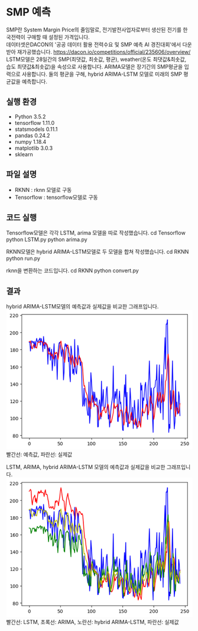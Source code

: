 # SMP 예측
SMP란 System Margin Price의 줄임말로, 
전기발전사업자로부터 생산된 전기를 한국전력이 구매할 때 설정된 가격입니다.
<br>
데이터셋은DACON의 '공공 데이터 활용 전력수요 및 SMP 예측 AI 경진대회'에서 다운 받아 재가공했습니다.
https://dacon.io/competitions/official/235606/overview/
<br>
LSTM모델은 28일간의 SMP(최댓값, 최솟값, 평균), weather(온도 최댓값&최솟값, 습도 최댓값&최솟값)을 속성으로 사용합니다.
ARIMA모델은 장기간의 SMP평균을 입력으로 사용합니다.
둘의 평균을 구해, hybrid ARIMA-LSTM 모델로 미래의 SMP 평균값을 예측합니다.

실행 환경
-
- Python 3.5.2
- tensorflow 1.11.0
- statsmodels 0.11.1
- pandas 0.24.2
- numpy 1.18.4
- matplotlib 3.0.3
- sklearn

파일 설명
-
- RKNN : rknn 모델로 구동
- Tensorflow : tensorflow모델로 구동

코드 실행
-
Tensorflow모델은 각각 LSTM, arima 모델을 따로 작성했습니다.
    cd Tensorflow
    python LSTM.py
    python arima.py

RKNN모델은 hybrid ARIMA-LSTM모델로 두 모델을 합쳐 작성했습니다.
    cd RKNN
    python run.py

rknn을 변환하는 코드입니다.
    cd RKNN
    python convert.py

결과
-
hybrid ARIMA-LSTM모델의 예측값과 실제값을 비교한 그래프입니다.
<img src="/RKNN/output(hybrid2).png">
빨간선: 예측값, 파란선: 실제값
<br>

LSTM, ARIMA, hybrid ARIMA-LSTM 모델의 예측값과 실제값을 비교한 그래프입니다.
<img src="/RKNN/output(hybrid).png">
빨간선: LSTM, 초록선: ARIMA, 노란선: hybrid ARIMA-LSTM, 파란선: 실제값

